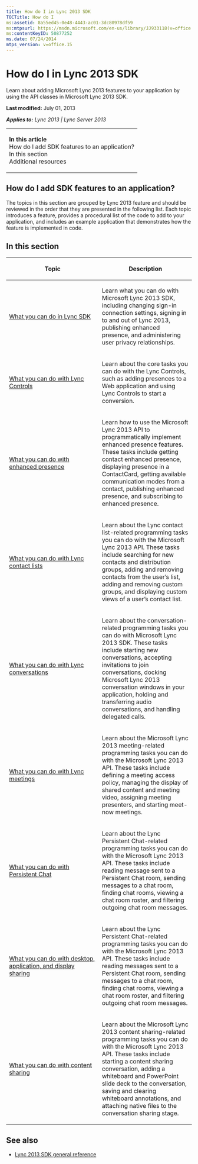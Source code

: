 ```yaml
---
title: How do I in Lync 2013 SDK
TOCTitle: How do I
ms:assetid: 8a55ed45-0e48-4443-ac01-3dc80978df59
ms:mtpsurl: https://msdn.microsoft.com/en-us/library/JJ933118(v=office.15)
ms:contentKeyID: 50877252
ms.date: 07/24/2014
mtps_version: v=office.15
---
```


# How do I in Lync 2013 SDK

Learn about adding Microsoft Lync 2013 features to your application by using the API classes in Microsoft Lync 2013 SDK.

**Last modified:** July 01, 2013

***Applies to:** Lync 2013 | Lync Server 2013*

<table>
<colgroup>
<col style="width: 100%" />
</colgroup>
<tbody>
<tr class="odd">
<td><p><strong>In this article</strong><br />
How do I add SDK features to an application?<br />
In this section<br />
Additional resources</p></td>
</tr>
</tbody>
</table>

## How do I add SDK features to an application?

The topics in this section are grouped by Lync 2013 feature and should be reviewed in the order that they are presented in the following list. Each topic introduces a feature, provides a procedural list of the code to add to your application, and includes an example application that demonstrates how the feature is implemented in code.

## In this section

<table>
<colgroup>
<col style="width: 50%" />
<col style="width: 50%" />
</colgroup>
<thead>
<tr class="header">
<th><p>Topic</p></th>
<th><p>Description</p></th>
</tr>
</thead>
<tbody>
<tr class="odd">
<td><p><a href="what-you-can-do-in-lync-sdk.md">What you can do in Lync SDK</a></p></td>
<td><p>Learn what you can do with Microsoft Lync 2013 SDK, including changing sign-in connection settings, signing in to and out of Lync 2013, publishing enhanced presence, and administering user privacy relationships.</p></td>
</tr>
<tr class="even">
<td><p><a href="what-you-can-do-with-lync-controls.md">What you can do with Lync Controls</a></p></td>
<td><p>Learn about the core tasks you can do with the Lync Controls, such as adding presences to a Web application and using Lync Controls to start a conversion.</p></td>
</tr>
<tr class="odd">
<td><p><a href="what-you-can-do-with-enhanced-presence.md">What you can do with enhanced presence</a></p></td>
<td><p>Learn how to use the Microsoft Lync 2013 API to programmatically implement enhanced presence features. These tasks include getting contact enhanced presence, displaying presence in a ContactCard, getting available communication modes from a contact, publishing enhanced presence, and subscribing to enhanced presence.</p></td>
</tr>
<tr class="even">
<td><p><a href="what-you-can-do-with-lync-contact-lists.md">What you can do with Lync contact lists</a></p></td>
<td><p>Learn about the Lync contact list-related programming tasks you can do with the Microsoft Lync 2013 API. These tasks include searching for new contacts and distribution groups, adding and removing contacts from the user’s list, adding and removing custom groups, and displaying custom views of a user’s contact list.</p></td>
</tr>
<tr class="odd">
<td><p><a href="what-you-can-do-with-lync-conversations.md">What you can do with Lync conversations</a></p></td>
<td><p>Learn about the conversation-related programming tasks you can do with Microsoft Lync 2013 SDK. These tasks include starting new conversations, accepting invitations to join conversations, docking Microsoft Lync 2013 conversation windows in your application, holding and transferring audio conversations, and handling delegated calls.</p></td>
</tr>
<tr class="even">
<td><p><a href="what-you-can-do-with-lync-meetings.md">What you can do with Lync meetings</a></p></td>
<td><p>Learn about the Microsoft Lync 2013 meeting-related programming tasks you can do with the Microsoft Lync 2013 API. These tasks include defining a meeting access policy, managing the display of shared content and meeting video, assigning meeting presenters, and starting meet-now meetings.</p></td>
</tr>
<tr class="odd">
<td><p><a href="what-you-can-do-with-persistent-chat.md">What you can do with Persistent Chat</a></p></td>
<td><p>Learn about the Lync Persistent Chat-related programming tasks you can do with the Microsoft Lync 2013 API. These tasks include reading message sent to a Persistent Chat room, sending messages to a chat room, finding chat rooms, viewing a chat room roster, and filtering outgoing chat room messages.</p></td>
</tr>
<tr class="even">
<td><p><a href="what-you-can-do-with-desktop-application-and-display-sharing.md">What you can do with desktop, application, and display sharing</a></p></td>
<td><p>Learn about the Lync Persistent Chat-related programming tasks you can do with the Microsoft Lync 2013 API. These tasks include reading messages sent to a Persistent Chat room, sending messages to a chat room, finding chat rooms, viewing a chat room roster, and filtering outgoing chat room messages.</p></td>
</tr>
<tr class="odd">
<td><p><a href="what-you-can-do-with-content-sharing.md">What you can do with content sharing</a></p></td>
<td><p>Learn about the Microsoft Lync 2013 content sharing-related programming tasks you can do with the Microsoft Lync 2013 API. These tasks include starting a content sharing conversation, adding a whiteboard and PowerPoint slide deck to the conversation, saving and clearing whiteboard annotations, and attaching native files to the conversation sharing stage.</p></td>
</tr>
</tbody>
</table>

## See also

  - [Lync 2013 SDK general reference](lync-2013-sdk-general-reference.md)

